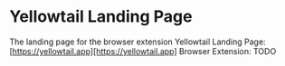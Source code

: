 # Yellowtail Landing Page

The landing page for the browser extension Yellowtail
Landing Page: [https://yellowtail.app][https://yellowtail.app]
Browser Extension: TODO